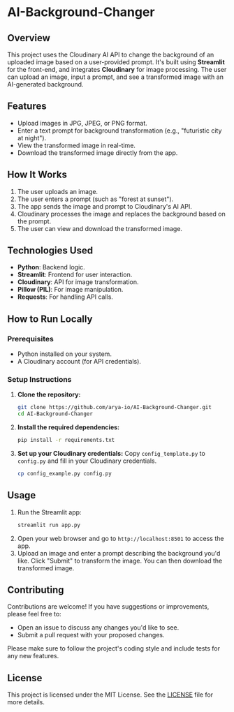 # AI-Background-Changer

## Overview
This project uses the Cloudinary AI API to change the background of an uploaded image based on a user-provided prompt. It's built using **Streamlit** for the front-end, and integrates **Cloudinary** for image processing. The user can upload an image, input a prompt, and see a transformed image with an AI-generated background.

## Features
- Upload images in JPG, JPEG, or PNG format.
- Enter a text prompt for background transformation (e.g., "futuristic city at night").
- View the transformed image in real-time.
- Download the transformed image directly from the app.

## How It Works
1. The user uploads an image.
2. The user enters a prompt (such as "forest at sunset").
3. The app sends the image and prompt to Cloudinary's AI API.
4. Cloudinary processes the image and replaces the background based on the prompt.
5. The user can view and download the transformed image.

## Technologies Used
- **Python**: Backend logic.
- **Streamlit**: Frontend for user interaction.
- **Cloudinary**: API for image transformation.
- **Pillow (PIL)**: For image manipulation.
- **Requests**: For handling API calls.

## How to Run Locally

### Prerequisites
- Python installed on your system.
- A Cloudinary account (for API credentials).

### Setup Instructions

1. **Clone the repository:**
   ```bash
   git clone https://github.com/arya-io/AI-Background-Changer.git
   cd AI-Background-Changer

2. **Install the required dependencies:**
   ```bash
   pip install -r requirements.txt
   
3. **Set up your Cloudinary credentials:**
    Copy `config_template.py` to `config.py` and fill in your Cloudinary credentials.
   ```bash
   cp config_example.py config.py

## Usage
1. Run the Streamlit app:
   ```bash
   streamlit run app.py
2. Open your web browser and go to `http://localhost:8501` to access the app.
3. Upload an image and enter a prompt describing the background you'd like. Click "Submit" to transform the image. You can then download the transformed image.

## Contributing
Contributions are welcome! If you have suggestions or improvements, please feel free to:
- Open an issue to discuss any changes you'd like to see.
- Submit a pull request with your proposed changes.

Please make sure to follow the project's coding style and include tests for any new features.

## License
This project is licensed under the MIT License. See the [LICENSE](LICENSE) file for more details.
